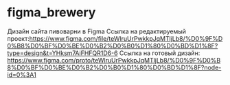 # figma_brewery
Дизайн сайта пивоварни в Figma
Ссылка на редактируемый проект:https://www.figma.com/file/teWlruUrPwkkpJqMTljLb8/%D0%9F%D0%B8%D0%BF%D0%BE%D0%B2%D0%B0%D1%80%D0%BD%D1%8F?type=design&t=YHksm7AiFHFQR1D6-6
Ссылка на готовый дизайн: https://www.figma.com/proto/teWlruUrPwkkpJqMTljLb8/%D0%9F%D0%B8%D0%BF%D0%BE%D0%B2%D0%B0%D1%80%D0%BD%D1%8F?node-id=0%3A1
